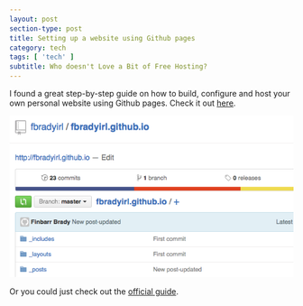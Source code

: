 ```yaml
---
layout: post
section-type: post
title: Setting up a website using Github pages
category: tech
tags: [ 'tech' ]
subtitle: Who doesn't Love a Bit of Free Hosting?
---
```

I found a great step-by-step guide on how to build, configure and host your own personal website using Github pages. Check it out [here][1].

![MyRepo](/img/posts/github_screenshot.png)

Or you could just check out the [official guide][2].

 [1]: http://jmcglone.com/guides/github-pages/
 [2]: https://pages.github.com



